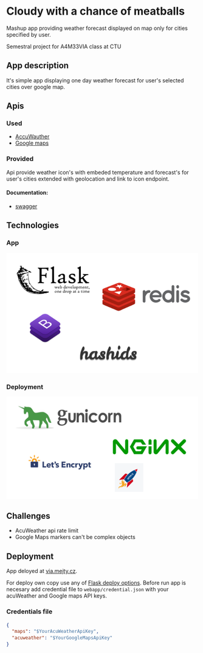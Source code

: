 # Cloudy with a chance of meatballs
Mashup app providing weather forecast displayed on map only for cities specified by user.

Semestral project for A4M33VIA class at CTU

## App description
It's simple app displaying one day weather forecast for user's selected cities over google map.

## Apis
### Used
 * [AccuWauther](https://developer.accuweather.com/accuweather-locations-api/apis)
 * [Google maps](https://developers.google.com/maps/)

### Provided
Api provide weather icon's with embeded temperature and forecast's for user's cities extended with geolocation and link to icon endpoint.
#### Documentation:
  * [swagger](https://app.swaggerhub.com/apis/CTU17/cloudy_with_a_chance_of_meatballs/1.0.0)

## Technologies
### App
![AppTech](https://github.com/mejatysek/CloudyWithAChanceOfMeatballs/blob/master/doc/tech_app.png)
### Deployment
![DeploymentTech](https://github.com/mejatysek/CloudyWithAChanceOfMeatballs/blob/master/doc/tech_deploy.png)

## Challenges
 * AcuWeather api rate limit
 * Google Maps markers can't be complex objects

## Deployment
App deloyed at [via.mejty.cz](https://via.mejty.cz/).

For deploy own copy use any of [Flask deploy options](http://flask.pocoo.org/docs/0.12/deploying/).
Before run app is necesary add credential file to `webapp/credential.json` with your acuWeather and Google maps API keys.

### Credentials file
```json
{
  "maps": "$YourAcuWeatherApiKey",
  "acuweather": "$YourGoogleMapsApiKey"
}
```
